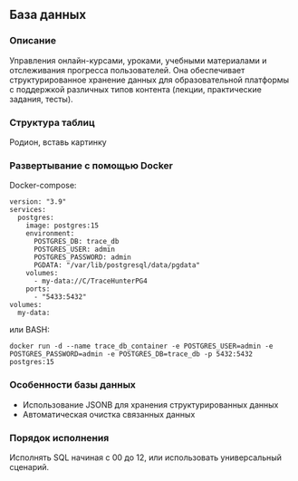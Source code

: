 ## База данных
### Описание
Управления онлайн-курсами, уроками, учебными материалами и 
отслеживания прогресса пользователей. Она обеспечивает 
структурированное хранение данных для образовательной 
платформы с поддержкой различных типов контента (лекции, 
практические задания, тесты).
### Структура таблиц
Родион, вставь картинку
### Развертывание с помощью Docker
Docker-compose:
```
version: "3.9"
services:
  postgres:
    image: postgres:15
    environment:
      POSTGRES_DB: trace_db
      POSTGRES_USER: admin
      POSTGRES_PASSWORD: admin
      PGDATA: "/var/lib/postgresql/data/pgdata"
    volumes:
      - my-data://C/TraceHunterPG4
    ports:
      - "5433:5432"
volumes:
  my-data:
```
или BASH:
```
docker run -d --name trace_db_container -e POSTGRES_USER=admin -e POSTGRES_PASSWORD=admin -e POSTGRES_DB=trace_db -p 5432:5432 postgres:15
```

### Особенности базы данных
- Использование JSONB для хранения структурированных данных
- Автоматическая очистка связанных данных

### Порядок исполнения
Исполнять SQL начиная с 00 до 12, или использовать универсальный сценарий.